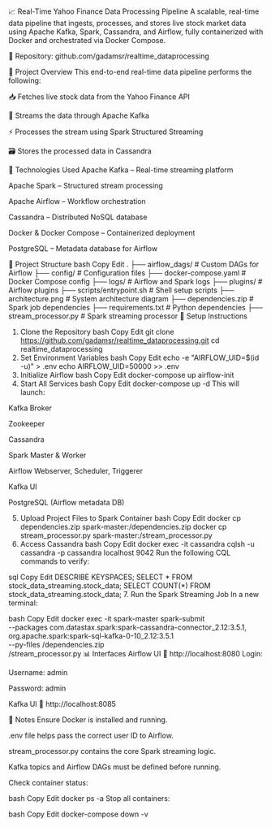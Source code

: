 📈 Real-Time Yahoo Finance Data Processing Pipeline
A scalable, real-time data pipeline that ingests, processes, and stores live stock market data using Apache Kafka, Spark, Cassandra, and Airflow, fully containerized with Docker and orchestrated via Docker Compose.

🔗 Repository: github.com/gadamsr/realtime_dataprocessing

📌 Project Overview
This end-to-end real-time data pipeline performs the following:

📥 Fetches live stock data from the Yahoo Finance API

🔄 Streams the data through Apache Kafka

⚡ Processes the stream using Spark Structured Streaming

🗃 Stores the processed data in Cassandra

🔧 Technologies Used
Apache Kafka – Real-time streaming platform

Apache Spark – Structured stream processing

Apache Airflow – Workflow orchestration

Cassandra – Distributed NoSQL database

Docker & Docker Compose – Containerized deployment

PostgreSQL – Metadata database for Airflow

📁 Project Structure
bash
Copy
Edit
.
├── airflow_dags/              # Custom DAGs for Airflow
├── config/                    # Configuration files
├── docker-compose.yaml        # Docker Compose config
├── logs/                      # Airflow and Spark logs
├── plugins/                   # Airflow plugins
├── scripts/entrypoint.sh      # Shell setup scripts
├── architecture.png           # System architecture diagram
├── dependencies.zip           # Spark job dependencies
├── requirements.txt           # Python dependencies
├── stream_processor.py        # Spark streaming processor
🚀 Setup Instructions
1. Clone the Repository
bash
Copy
Edit
git clone https://github.com/gadamsr/realtime_dataprocessing.git
cd realtime_dataprocessing
2. Set Environment Variables
bash
Copy
Edit
echo -e "AIRFLOW_UID=$(id -u)" > .env
echo AIRFLOW_UID=50000 >> .env
3. Initialize Airflow
bash
Copy
Edit
docker-compose up airflow-init
4. Start All Services
bash
Copy
Edit
docker-compose up -d
This will launch:

Kafka Broker

Zookeeper

Cassandra

Spark Master & Worker

Airflow Webserver, Scheduler, Triggerer

Kafka UI

PostgreSQL (Airflow metadata DB)

5. Upload Project Files to Spark Container
bash
Copy
Edit
docker cp dependencies.zip spark-master:/dependencies.zip
docker cp stream_processor.py spark-master:/stream_processor.py
6. Access Cassandra
bash
Copy
Edit
docker exec -it cassandra cqlsh -u cassandra -p cassandra localhost 9042
Run the following CQL commands to verify:

sql
Copy
Edit
DESCRIBE KEYSPACES;
SELECT * FROM stock_data_streaming.stock_data;
SELECT COUNT(*) FROM stock_data_streaming.stock_data;
7. Run the Spark Streaming Job
In a new terminal:

bash
Copy
Edit
docker exec -it spark-master spark-submit \
  --packages com.datastax.spark:spark-cassandra-connector_2.12:3.5.1,\
org.apache.spark:spark-sql-kafka-0-10_2.12:3.5.1 \
  --py-files /dependencies.zip \
  /stream_processor.py
📊 Interfaces
Airflow UI
📍 http://localhost:8080
Login:

Username: admin

Password: admin

Kafka UI
📍 http://localhost:8085

📝 Notes
Ensure Docker is installed and running.

.env file helps pass the correct user ID to Airflow.

stream_processor.py contains the core Spark streaming logic.

Kafka topics and Airflow DAGs must be defined before running.

Check container status:

bash
Copy
Edit
docker ps -a
Stop all containers:

bash
Copy
Edit
docker-compose down -v
